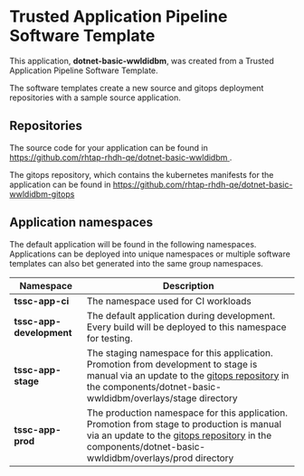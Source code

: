 # Trusted Application Pipeline Software Template

This application, **dotnet-basic-wwldidbm**, was created from a Trusted Application Pipeline Software Template.

The software templates create a new source and gitops deployment repositories with a sample source application. 

## Repositories

The source code for your application can be found in [https://github.com/rhtap-rhdh-qe/dotnet-basic-wwldidbm ](https://github.com/rhtap-rhdh-qe/dotnet-basic-wwldidbm ).
 
The gitops repository, which contains the kubernetes manifests for the application can be found in 
[https://github.com/rhtap-rhdh-qe/dotnet-basic-wwldidbm-gitops ](https://github.com/rhtap-rhdh-qe/dotnet-basic-wwldidbm-gitops ) 

## Application namespaces 

The default application will be found in the following namespaces. Applications can be deployed into unique namespaces or multiple software templates can also bet generated into the same group namespaces.  

|  Namespace   |  Description   |  
| -------- | -------- |
| **tssc-app-ci** | The namespace used for CI workloads |
| **tssc-app-development** | The default application during development. Every build will be deployed to this namespace for testing. |
| **tssc-app-stage** | The staging namespace for this application. Promotion from development to stage is manual via an update to the [gitops repository](https://github.com/rhtap-rhdh-qe/dotnet-basic-wwldidbm-gitops ) in the components/dotnet-basic-wwldidbm/overlays/stage directory |
| **tssc-app-prod** | The production namespace for this application. Promotion from stage to production is manual via an update to the [gitops repository](https://github.com/rhtap-rhdh-qe/dotnet-basic-wwldidbm-gitops ) in the components/dotnet-basic-wwldidbm/overlays/prod directory |